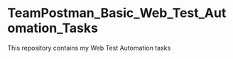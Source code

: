 # TeamPostman_Basic_Web_Test_Automation_Tasks
This repository contains my Web Test Automation tasks
